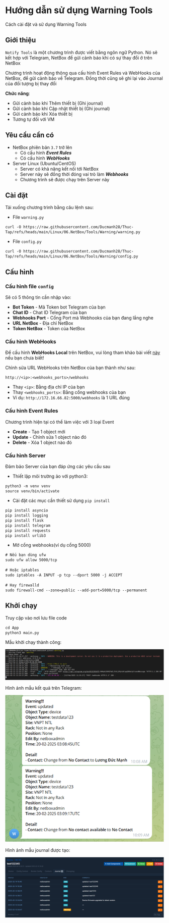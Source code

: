 # Hướng dẫn sử dụng Warning Tools
Cách cài đặt và sử dụng Warning Tools
## Giới thiệu
`Notify Tools` là một chương trình được viết bằng ngôn ngữ Python. Nó sẽ kết hợp với Telegram, NetBox để gửi cảnh báo khi có sự thay đổi ở trên NetBox

Chương trình hoạt động thông qua cấu hình Event Rules và WebHooks của NetBox, để gửi cảnh báo về Telegram. Đồng thời cũng sẽ ghi lại vào Journal của đối tượng bị thay đổi

**Chức năng**:
- Gửi cảnh báo khi Thêm thiết bị (Ghi journal) 
- Gửi cảnh báo khi Cập nhật thiết bị (Ghi journal)
- Gửi cảnh báo khi Xóa thiết bị
- Tương tự đối với VM

## Yêu cầu cần có
- NetBox phiên bản `3.7` trở lên
  - Có cấu hình ***Event Rules***
  - Có cấu hình ***WebHooks***
- Server Linux (Ubuntu/CentOS)
  - Server có khả năng kết nối tới NetBox
  - Server này sẽ đồng thời đóng vai trò làm ***Webhooks***
  - Chương trình sẽ được chạy trên Server này

## Cài đặt
Tải xuống chương trình bằng câu lệnh sau:
- File `warning.py`
```
curl -O https://raw.githubusercontent.com/Ducmanh28/Thuc-Tap/refs/heads/main/Linux/06.NetBox/Tools/Warning/warning.py
```
- File `config.py`
```
curl -O https://raw.githubusercontent.com/Ducmanh28/Thuc-Tap/refs/heads/main/Linux/06.NetBox/Tools/Warning/config.py
```

## Cấu hình
### Cấu hình file `config`

Sẽ có 5 thông tin cần nhập vào:
- **Bot Token** - Mã Token bot Telegram của bạn
- **Chat ID** - Chat ID Telegram của bạn
- **Webhooks Port** - Cổng Port mà Webhooks của bạn đang lắng nghe
- **URL NetBox** - Địa chỉ NetBox
- **Token NetBox** - Token của NetBox

### Cấu hình WebHooks
Để cấu hình **WebHooks Local** trên NetBox, vui lòng tham khảo bài viết [này]() nếu bạn chưa biết!

Chỉnh sửa URL WebHooks trên NetBox của bạn thành như sau:
```
http://<ip>:<webhooks_ports>/webhooks
```
- Thay `<ip>`: Bằng địa chỉ IP của bạn
- Thay `<webhooks_ports>`: Bằng cổng webhooks của bạn
- Ví dụ: `http://172.16.66.82:5000/webhooks` là 1 URL đúng

### Cấu hình Event Rules
Chương trình hiện tại có thể làm việc với 3 loại Event
- **Create** - Tạo 1 object mới
- **Update** - Chỉnh sửa 1 object nào đó
- **Delete** - Xóa 1 object nào đó

### Cấu hình Server
Đảm bảo Server của bạn đáp ứng các yêu cầu sau
- Thiết lập môi trường ảo với python3:
```
python3 -m venv venv
source venv/bin/activate
```
- Cài đặt các mục cần thiết sử dụng `pip install`
```
pip install asyncio
pip install logging
pip install flask
pip install telegram
pip install requests
pip install urlib3
```
- Mở cổng webhooks(ví dụ cổng 5000)
```
# Nếu bạn dùng ufw
sudo ufw allow 5000/tcp

# Hoặc iptables
sudo iptables -A INPUT -p tcp --dport 5000 -j ACCEPT

# Hay firewalld
sudo firewall-cmd --zone=public --add-port=5000/tcp --permanent
```
## Khởi chạy
Truy cập vào nơi lưu file code
```
cd App
python3 main.py
```
Mẫu khởi chạy thành công:

![](/Notify/Picture/Screenshot_1009.png)

Hình ảnh mẫu kết quả trên Telegram:

![](/Notify//Picture/Screenshot_1020.png)

Hình ảnh mẫu journal được tạo:

![](/Notify/Picture/Screenshot_1012.png)

